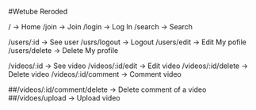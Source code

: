 #Wetube Reroded

/ -> Home
/join -> Join
/login -> Log In
/search -> Search

/users/:id -> See user
/usrs/logout -> Logout
/users/edit -> Edit My pofile
/users/delete -> Delete My profile

/videos/:id -> See video
/videos/:id/edit -> Edit video
/videos/:id/delete -> Delete video
/videos/:id/comment -> Comment video

##/videos/:id/comment/delete -> Delete comment of a video
##/vidoes/upload -> Upload video
